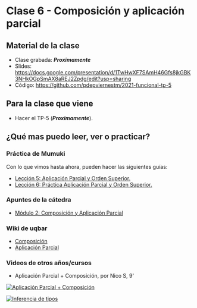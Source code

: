 # Clase 6 - Composición y aplicación parcial

## Material de la clase

- Clase grabada: _**Proximamente**_
- Slides: https://docs.google.com/presentation/d/1TwHwXF7SAmH46Gfs8jkGBK3NHkOGpSmAX8aREJ2Zpdg/edit?usp=sharing
- Código: https://github.com/pdepviernestm/2021-funcional-tp-5

## Para la clase que viene

- Hacer el TP-5 (_**Proximamente**_).

## ¿Qué mas puedo leer, ver o practicar?

### Práctica de Mumuki

Con lo que vimos hasta ahora, pueden hacer las siguientes guías:
- [Lección 5: Aplicación Parcial y Orden Superior.](https://mumuki.io/pdep-utn/lessons/693-programacion-funcional-practica-aplicacion-parcial-y-orden-superior)
- [Lección 6: Práctica Aplicación Parcial y Orden Superior.](https://mumuki.io/pdep-utn/lessons/693-programacion-funcional-practica-aplicacion-parcial-y-orden-superior)

### Apuntes de la cátedra

- [Módulo 2: Composición y Aplicación Parcial](https://docs.google.com/document/d/1n7TPE2qRpFSnj95lIZFD-q7Ko_DT9XZLH9_kEkNClrU/edit)

### Wiki de uqbar

- [Composición](https://wiki.uqbar.org/wiki/articles/composicion.html)
- [Aplicación Parcial](https://wiki.uqbar.org/wiki/articles/aplicacion-parcial.html)

### Videos de otros años/cursos

- Aplicación Parcial + Composición, por Nico S, 9'

[![Aplicación Parcial + Composición](https://img.youtube.com/vi/LJGxkKKbUSg/0.jpg)](https://youtu.be/LJGxkKKbUSg "Aplicación Parcial + Composición")

[![Inferencia de tipos](https://img.youtube.com/vi/iWPWbPuEEQ0/0.jpg)](https://youtu.be/iWPWbPuEEQ0 "Inferencia de tipos")
